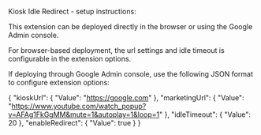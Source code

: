 Kiosk Idle Redirect - setup instructions:

This extension can be deployed directly in the browser or using the Google Admin console.

For browser-based deployment, the url settings and idle timeout is configurable in the extension options.

If deploying through Google Admin console, use the following JSON format to configure extension options:

  {
    "kioskUrl": {
      "Value": "https://google.com"
    },
    "marketingUrl": {
      "Value": "https://www.youtube.com/watch_popup?v=AFAg1FkGgMM&mute=1&autoplay=1&loop=1"
    },
    "idleTimeout": {
      "Value": 20
    },
    "enableRedirect": {
      "Value": true
    }
  }
